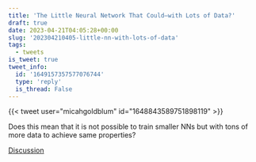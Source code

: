 ```yaml
---
title: 'The Little Neural Network That Could—with Lots of Data?'
draft: true
date: 2023-04-21T04:05:28+00:00
slug: '202304210405-little-nn-with-lots-of-data'
tags:
  - tweets
is_tweet: true
tweet_info:
  id: '1649157357577076744'
  type: 'reply'
  is_thread: False
---
```




{{< tweet user="micahgoldblum" id="1648843589751898119" >}}

Does this mean that it is not possible to train smaller NNs but with tons of more data to achieve same properties?

[Discussion](https://x.com/sytelus/status/1649157357577076744)
